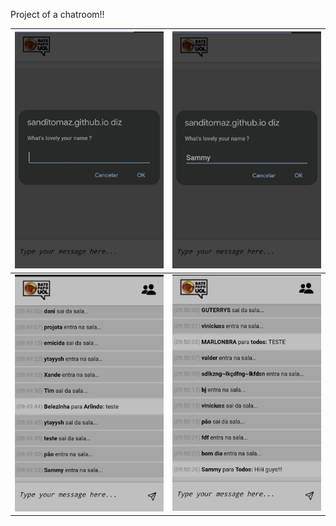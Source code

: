 Project of a chatroom!!

![200x150](img/Image1.jpeg) | ![200x150](img/Image2.jpeg)
:--------------------------:|:---------------------------:
![200x150](img/Image3.jpeg) | ![200x150](img/Image4.jpeg)


